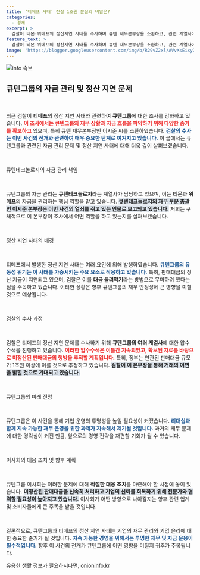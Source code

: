 ```yaml
---
title: ‘티메프 사태’ 진실 1조원 분실의 비밀은?
categories:
  - 경제
excerpt: >
  검찰이 티몬·위메프의 정산지연 사태를 수사하며 큐텐 재무본부장을 소환하고, 관련 계열사에 대한 압수수색을 연일 이어가고 있다. 1조원 이상 미정산 판매대금의 행방을 추적하는 가운데, 그의 진술이 사태 해소의 열쇠가 될 것으로 기대된다.
feature_text: >
  검찰이 티몬·위메프의 정산지연 사태를 수사하며 큐텐 재무본부장을 소환하고, 관련 계열사에 대한 압수수색을 연일 이어가고 있다. 1조원 이상 미정산 판매대금의 행방을 추적하는 가운데, 그의 진술이 사태 해소의 열쇠가 될 것으로 기대된다.
image: 'https://blogger.googleusercontent.com/img/b/R29vZ2xl/AVvXsEixyZcFfHzMRdzZMjFBmAUKJYCLCGyLL1o632UiGVXcaFdKo_bkvkuCioo0uUKlGfBVcT3P84aROyZIXSBEx3Aw5nCQ3pTgDom1WDC4m8eifvWiAmWEEVb4x6G_l8C0QH225ldMjyaFvpxGEBGNO37VmDTDMHGhJPq73UglMfDca1-0aw/s1600/blogspot.png'
---
```


<p><img src="https://blogger.googleusercontent.com/img/b/R29vZ2xl/AVvXsEixyZcFfHzMRdzZMjFBmAUKJYCLCGyLL1o632UiGVXcaFdKo_bkvkuCioo0uUKlGfBVcT3P84aROyZIXSBEx3Aw5nCQ3pTgDom1WDC4m8eifvWiAmWEEVb4x6G_l8C0QH225ldMjyaFvpxGEBGNO37VmDTDMHGhJPq73UglMfDca1-0aw/s1600/blogspot.png" alt="info 속보" /></p>

<h2 data-ke-size="size26">큐텐그룹의 자금 관리 및 정산 지연 문제</h2>

<p data-ke-size="size16">&nbsp;</p>

<p>최근 검찰이 <b>티메프</b>의 정산 지연 사태와 관련하여 <b>큐텐그룹</b>에 대한 조사를 강화하고 있습니다. <b><span style="color: #ee2323;">이 조사에서는 큐텐그룹의 재무 상황과 자금 흐름을 파악하기 위해 다양한 증거를 확보하고</span></b> 있으며, 특히 큐텐 재무본부장인 이시준 씨를 소환하였습니다. <b><span style="color: #1a5490;">검찰의 수사는 이번 사건의 전개와 관련하여 매우 중요한 단계로 여겨지고 있습니다.</span></b> 이 글에서는 큐텐그룹과 관련된 자금 관리 문제 및 정산 지연 사태에 대해 더욱 깊이 살펴보겠습니다.</p>

<p data-ke-size="size16">&nbsp;</p>

<p>큐텐테크놀로지의 자금 관리 책임</p>

<p data-ke-size="size16">&nbsp;</p>

<p>큐텐그룹의 자금 관리는 <b>큐텐테크놀로지</b>라는 계열사가 담당하고 있으며, 이는 <b>티몬</b>과 <b>위메프</b>의 자금을 관리하는 핵심 역할을 맡고 있습니다. <b><span style="background-color: #21538527;">큐텐테크놀로지의 재무 부문 총괄인 이시준 본부장은 이번 사건의 열쇠를 쥐고 있는 인물로 보고되고 있습니다.</span></b> 저희는 구체적으로 이 본부장이 조사에서 어떤 역할을 하고 있는지를 살펴보겠습니다.</p>

<p data-ke-size="size16">&nbsp;</p>

<p>정산 지연 사태의 배경</p>

<p data-ke-size="size16">&nbsp;</p>

<p>티메프에서 발생한 정산 지연 사태는 여러 요인에 의해 발생하였습니다. <b><span style="color: #1a5490;">큐텐그룹의 유동성 위기는 이 사태를 가중시키는 주요 요소로 작용하고 있습니다.</span></b> 특히, 판매대금의 정산 지급이 지연되고 있으며, 검찰은 이를 <b>대금 돌려막기</b>라는 방법으로 무마하려 했다는 점을 주목하고 있습니다. 이러한 상황은 향후 큐텐그룹의 재무 안정성에 큰 영향을 미칠 것으로 예상됩니다.</p>

<p data-ke-size="size16">&nbsp;</p>

<p>검찰의 수사 과정</p>

<p data-ke-size="size16">&nbsp;</p>

<p>검찰은 티메프의 정산 지연 문제를 수사하기 위해 <b>큐텐그룹의 여러 계열사</b>에 대한 압수수색을 진행하고 있습니다. <b><span style="color: #ee2323;">이러한 압수수색은 이틀간 지속되었고, 확보된 자료를 바탕으로 미정산된 판매대금의 행방을 추적할 계획입니다.</span></b> 특히, 정부는 연관된 판매대금 규모가 1조원 이상에 이를 것으로 추정하고 있습니다. <b><span style="background-color: #21538527;">검찰이 이 본부장을 통해 거래의 이면을 밝힐 것으로 기대되고 있습니다.</span></b></p>

<p data-ke-size="size16">&nbsp;</p>

<p>큐텐그룹의 미래 전망</p>

<p data-ke-size="size16">&nbsp;</p>

<p>큐텐그룹은 이 사건을 통해 기업 운영의 투명성을 높일 필요성이 커졌습니다. <b><span style="color: #1a5490;">리더십과 함께 지속 가능한 재무 운영을 위한 과제가 지속해서 제기될 것입니다.</span></b> 과거의 재무 문제에 대한 경각심이 커진 만큼, 앞으로의 경영 전략을 재편할 기회가 될 수 있습니다.</p>

<p data-ke-size="size16">&nbsp;</p>

<p>이사회의 대응 조치 및 향후 계획</p>

<p data-ke-size="size16">&nbsp;</p>

<p>큐텐그룹 이사회는 이러한 문제에 대해 <b>적절한 대응 조치</b>를 마련해야 할 시점에 놓여 있습니다. <b><span style="background-color: #21538527;">미정산된 판매대금을 신속히 처리하고 기업의 신뢰를 회복하기 위해 전문가와 협력할 필요성이 높아지고 있습니다.</span></b> 이사회가 어떤 방향으로 나아갈지는 향후 관련 업계 및 소비자들에게 큰 주목을 받을 것입니다.</p>

<p data-ke-size="size16">&nbsp;</p>

<p>결론적으로, 큐텐그룹과 티메프의 정산 지연 사태는 기업의 재무 관리와 기업 윤리에 대한 중요한 준거가 될 것입니다. <b><span style="color: #1a5490;">지속 가능한 경영을 위해서는 투명한 재무 및 자금 운용이 필수적입니다.</span></b> 향후 이 사건의 전개가 큐텐그룹에 어떤 영향을 미칠지 귀추가 주목됩니다.</p>
유용한 생활 정보가 필요하시다면, <a href="https://onioninfo.kr" rel="dofollow">onioninfo.kr</a>


